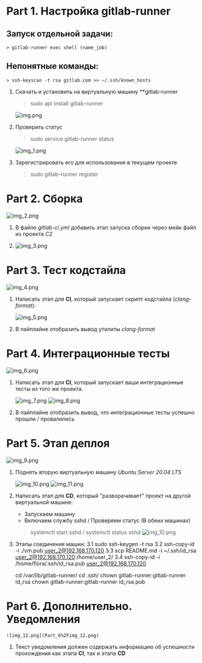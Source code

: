 ﻿# Part 1. Настройка **gitlab-runner**

## Запуск отдельной задачи:
	> gitlab-runner exec shell (name_job)
	
## Непонятные команды: 
	> ssh-keyscan -t rsa gitlab.com >> ~/.ssh/known_hosts

1. Скачать и установить на виртуальную машину **gitlab-runner 
   > sudo apt install gitlab-runner
    
   ![img.png](Part_1%2Fimg.png)
2. Проверить статус 
   > sudo service gitlab-runner status
   
   ![img_1.png](Part_1%2Fimg_1.png)
3. Зарегистрировать его для использования в текущем проекте
   > sudo gitlab-runner register

# Part 2. Сборка

   ![img_2.png](Part_2%2Fimg_2.png)
1. В файле _gitlab-ci.yml_ добавить этап запуска сборки через мейк файл из проекта _C2_

2. ![img_3.png](Part_2%2Fimg_3.png)

# Part 3. Тест кодстайла

   ![img_4.png](Part_3%2Fimg_4.png)
1. Написать этап для **CI**, который запускает скрипт кодстайла (*clang-format*):
   
   ![img_5.png](Part_3%2Fimg_5.png)
2. В пайплайне отобразить вывод утилиты *clang-format*

# Part 4. Интеграционные тесты

   ![img_6.png](Part_4%2Fimg_6.png)
1. Написать этап для **CI**, который запускает ваши интеграционные тесты из того же проекта.

   ![img_7.png](Part_4%2Fimg_7.png)
   ![img_8.png](Part_4%2Fimg_8.png)
1. В пайплайне отобразить вывод, что интеграционные тесты успешно прошли / провалились
   
# Part 5. Этап деплоя

   ![img_9.png](Part_5%2Fimg_9.png)
1. Поднять вторую виртуальную машину *Ubuntu Server 20.04 LTS*

    ![img_10.png](Part_5%2Fimg_10.png)
    ![img_11.png](Part_5%2Fimg_11.png)
2. Написать этап для **CD**, который "разворачивает" проект на другой виртуальной машине:
	- Запускаем машину
	- Включаем службу sshd / Проверяем статус (В обеих машинах)
	> systemctl start sshd / systemctl status sshd
	![img_10.png](Part_1%2Fimg_10.png)
3. Этапы соединения машин:
	3.1 sudo ssh-keygen -t rsa
	3.2 ssh-copy-id -i ./vm.pub user_2@192.168.170.120
	3.3 scp README.md -i ~/.ssh/id_rsa user_2@192.168.170.120:/home/user_2/
	3.4 ssh-copy-id -i /home/flora/.ssh/id_rsa.pub user_2@192.168.170.120
	
	cd /var/lib/gitlab-runner/
	cd .ssh/
	chown gitlab-runner:gitlab-runner id_rsa
	chown gitlab-runner:gitlab-runner id_rsa.pub
    
    
 # Part 6. Дополнительно. Уведомления

    ![img_12.png](Part_6%2Fimg_12.png)
1. Текст уведомления должен содержать информацию об успешности прохождения как этапа **CI**, так и этапа **CD**
